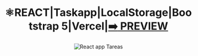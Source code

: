 


<div align="center">

# ⚛️REACT|Taskapp|LocalStorage|Bootstrap 5|Vercel|[:arrow_right: PREVIEW](https://react-taskapp-localstorage.vercel.app/)

![React app Tareas](https://user-images.githubusercontent.com/26189854/224615384-9bc03b19-ebdc-4502-93be-1f4912b38251.gif) 

 
</div>


